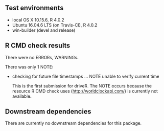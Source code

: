 ## Test environments
* local OS X 10.15.6, R 4.0.2
* Ubuntu 16.04.6 LTS (on Travis-CI), R 4.0.2
* win-builder (devel and release)

## R CMD check results
There were no ERRORs, WARNINGs. 

There was only 1 NOTE:
* checking for future file timestamps ... NOTE
unable to verify current time

  This is the first submission for driveR. The NOTE occurs because the resource 
  R CMD check uses (http://worldclockapi.com/) is currently not available. 
  
## Downstream dependencies
There are currently no downstream dependencies for this package.
